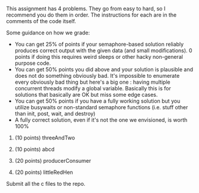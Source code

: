 This assignment has 4 problems. They go from easy to hard, so I recommend you do them in order. The instructions for each are in the comments of the code itself.

Some guidance on how we grade:

* You can get 25% of points if your semaphore-based solution reliably
  produces correct output with the given data (and small
  modifications).  0 points if doing this requires weird sleeps or
  other hacky non-general purpose code.
* You can get 50% points you did above and your solution is
  plausible and does not do something obviously bad.  It's impossible
  to enumerate every obviously bad thing but here's a big one : having
  multiple concurrent threads modify a global variable.  Basically
  this is for solutions that basically are OK but miss some edge
  cases.
* You can get 50% points if you have a fully working solution but
  you utilize busywaits or non-standard semaphore functions
  (i.e. stuff other than init, post, wait, and destroy)
* A fully correct solution, even if it's not the one we envisioned, is
  worth 100%


1. (10 points) threeAndTwo

2. (10 points) abcd

3. (20 points) producerConsumer

4. (20 points) littleRedHen

Submit all the c files to the repo.
